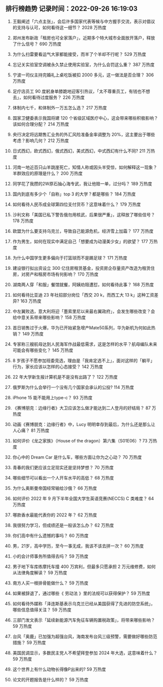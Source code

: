 
## 排行榜趋势 记录时间：2022-09-26 16:19:03
  
  1. 王毅阐述「六点主张」，会后许多国家代表等候与中方握手交流，表示对倡议的支持与认可，如何看待这一细节？ 2028 万热度
    
  2. 郑州发布新政「租房也可全家落户」，近期多个特大城市全面放开落户，释放了什么信号？ 690 万热度
    
  3. 为什么扫雷要看运气大家都能接受，而羊了个羊却不行呢？ 529 万热度
    
  4. 忘记关实验室空调被永久禁止使用实验室，为什么会罚这么重？ 387 万热度
    
  5. 宁波一司仪主持完婚礼上桌吃饭被扣 2000 多元，这一做法是否合理？ 306 万热度
    
  6. 足疗店员工 90 度躬身单膝跪地迎客引热议，「太不尊重员工，有钱也不想去」，如何看待过度服务？ 226 万热度
    
  7. 体制内七千，和体制外一万五怎么选？ 217 万热度
    
  8. 国家卫健委表示我国将建 120 个省级区域医疗中心，这会带来哪些积极影响？该如何合理分配？ 214 万热度
    
  9. 央行决定将远期售汇业务的外汇风险准备金率调整为 20%，这主要出于哪些考虑？影响几何？ 212 万热度
    
  10. 日式西幻，欧式西幻，俄式西幻，美式西幻，中式西幻有什么不同? 211 万热度
    
  11. 河南一地近百只山羊跳崖死亡，知情人称或因头羊受惊，如何解释这一现象？羊群效应的原理是什么？ 200 万热度
    
  12. 同学花了我攒的2W原石抽心海专武，我让他赔一单，过分吗？ 189 万热度
    
  13. 国内到底有多少个「自称」top 3 的大学？都是哪些？ 184 万热度
    
  14. 如何看待人民币成全球第四位支付货币？这意味着什么？ 179 万热度
    
  15. 沙利文称「美国已私下警告俄勿用核武，后果很严重」，这释放了哪些信号？ 178 万热度
    
  16. 欧盟为什么要支持乌克兰，导致自己能源危机，经济雪上加霜？ 177 万热度
    
  17. 作为男生，如何在现实中满足自己「想要成为动漫美少女」的欲望？ 177 万热度
    
  18. 为什么中国学生更多偏向于打篮球而不是踢足球？ 171 万热度
    
  19. 建设银行拟出资设立 300 亿住房租赁基金，投资房企存量资产改造为租赁住房，对房产和租房市场有何影响？ 170 万热度
    
  20. 湖南两人穿「和服」餐馆就餐，阿姨劝阻遭怼，如何看待此事？ 168 万热度
    
  21. 如何看待比亚迪 23 年社招部分岗位「西交 20 k，而西工大 13 k」这种工资差异? 163 万热度
    
  22. 中左翼败选，意大利将迎「墨索里尼以来最右翼政府」，会发生哪些改变？会给中意关系带来哪些影响？ 158 万热度
    
  23. 首日销售过于火爆，华为已开始紧急增产Mate50系列，华为新机为何如此热销？ 149 万热度
    
  24. 专家称三艘航母达到人民海军作战最低需求，这是怎样的水平？航母编队未来可能会有哪些变化？ 145 万热度
    
  25. 8 岁孩子不愿参加班委竞选，理由是「我肯定选不上」，面对这样的「躺平」行为，家长应该以怎样的心态接受？ 142 万热度
    
  26. 22 年大学新生报计算机是不是没有出路了？ 122 万热度
    
  27. 俄罗斯为什么会举行一个没有几个国家会承认的公投? 114 万热度
    
  28. iPhone 15 能不能用上type-c？ 93 万热度
    
  29. 《赛博朋克：边缘行者》大卫应该怎么做才能达到二人登月的好结局？ 87 万热度
    
  30. 动画《赛博朋克：边缘行者》中，Lucy 明明幸存到最后，为什么还是那么让人心痛？ 81 万热度
    
  31. 如何评价《龙之家族》（House of the dragon）第六集（S01E06）? 73 万热度
    
  32. 你心中的 Dream Car 是什么车，哪些方面让你为之心动？ 70 万热度
    
  33. 青春的我们更应该立足现实还是坚持梦想？ 70 万热度
    
  34. 哪些细节可以看出一个人开车水平的高低？ 68 万热度
    
  35. 为什么奥斯曼帝国经常输给沙俄？ 66 万热度
    
  36. 如何评价 2022 年 9 月下半年全国大学生英语竞赛(NECCS) C 类难度？ 64 万热度
    
  37. 哪款香水最能代表你的 2022 年？ 62 万热度
    
  38. 我很努力学习，但成绩还是一般该怎么办？ 62 万热度
    
  39. 你们高中有什么遗憾的事吗？ 60 万热度
    
  40. 男，21岁，高中学历，至今一事无成，我该不该去拼一次？ 60 万热度
    
  41. 小的会计师事务所值得去吗？ 59 万热度
    
  42. 男子地下车库练摩托车撞 400 万宾利，但最多只愿承担 2 万元维修费，如何从法律角度解读？ 59 万热度
    
  43. 南方人买一根排骨能做什么？ 59 万热度
    
  44. 如果被辞退了，通过哪些《 劳动法 》里的法规可以获得保护？ 59 万热度
    
  45. 如何看待外媒称「泽连斯基表示乌克兰已经从美国获得了先进的防空系统」，哪些信息值得关注？ 59 万热度
    
  46. 三部门发文表示「延续新能源汽车免征车辆购置税政策」，将带来哪些影响？ 59 万热度
    
  47. 台风「奥鹿」已加强为超强台风，海南发布台风三级预警，需要做好哪些防范措施？ 59 万热度
    
  48. 美国民调显示，多数民主党人不希望拜登参加 2024 年大选，这意味着什么？ 59 万热度
    
  49. 这个世界上有什么动物长得像P出来的? 59 万热度
    
  50. 论文的开题报告是什么样的？ 59 万热度
    